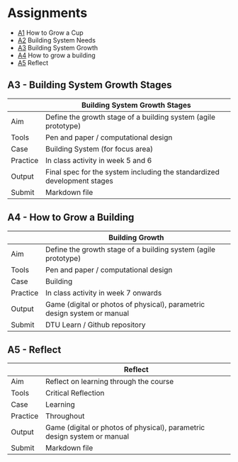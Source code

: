 # Assignments

* [A1] How to Grow a Cup
* [A2] Building System Needs
* [A3] Building System Growth
* [A4] How to grow a building
* [A5] Reflect


## A3 - Building System Growth Stages

|          |  Building System Growth Stages   |
|----      |-----|
|  Aim     | Define the growth stage of a building system (agile prototype)  |
| Tools    | Pen and paper / computational design |
| Case     | Building System (for focus area) |
| Practice | In class activity in week 5 and 6|
| Output   | Final spec for the system including the standardized development stages |
| Submit   | Markdown file |

## A4 - How to Grow a Building

|          |  Building Growth  |
|----      |-----|
|  Aim     | Define the growth stage of a building system (agile prototype)  |
| Tools    | Pen and paper / computational design |
| Case     | Building |
| Practice | In class activity in week 7 onwards |
| Output   | Game (digital or photos of physical), parametric design system or manual |
| Submit   | DTU Learn / Github repository |


## A5 - Reflect

|          |  Reflect |
|----      |-----|
|  Aim     | Reflect on learning through the course  |
| Tools    | Critical Reflection |
| Case     | Learning |
| Practice | Throughout |
| Output   | Game (digital or photos of physical), parametric design system or manual |
| Submit   | Markdown file |


[project]: /Agile/Projects
['Reverse engineer']: /Agile/Concepts/ReverseEngineer
[gene system]: /Agile/Concepts/Genes

<!--

## A1 - Future
In this part you will:
* Envision a system that enables 'instant buildings'.
* Select a specific [gene system] to focus on.
* Explore the implications of instant buildings for different stakaholders.
* identify the near, medium and long term future that will provide the future context of your group's agile prototype.


## A2 - Needs
In this part you will:
* identify the requirements of the future product / system in your defined future(s).
* Introduce Agile Principles and Processes

## A3 - Analyse
In this part you will:
* Select a [gene system] to focus on.
* Identify artefact or system from contexts and its 'features'.
* ['Reverse engineer'] the selected system to develop a recomposable 'agile prototype'. It identifies the features of the systems and disconnects these from its context.

## A4 - Change
In this part you will:
* Develop or 
* Make a change to a system in an existing building model using a tool that you have developed
* Consider the link between the 'current' trajectory you defined for your prototype in the previous part and your future scenarios.
* Is your agile prototype aligned?
* if not can you align it?
-->

[A1]: /41934/Assignments/A5
[A2]: /41934/Assignments/A5
[A3]: /41934/Assignments/A5
[A4]: /41934/Assignments/A5
[A5]: /41934/Assignments/A5


